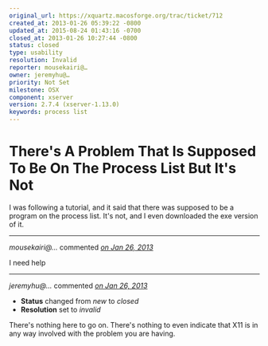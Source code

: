 ```yaml
---
original_url: https://xquartz.macosforge.org/trac/ticket/712
created_at: 2013-01-26 05:39:22 -0800
updated_at: 2015-08-24 01:43:16 -0700
closed_at: 2013-01-26 10:27:44 -0800
status: closed
type: usability
resolution: Invalid
reporter: mousekairi@…
owner: jeremyhu@…
priority: Not Set
milestone: OSX
component: xserver
version: 2.7.4 (xserver-1.13.0)
keywords: process list
---
```


There's A Problem That Is Supposed To Be On The Process List But It's Not
=========================================================================


I was following a tutorial, and it said that there was supposed to be a program on the process list. It's not, and I even downloaded the exe version of it.



---

*mousekairi@…* commented *[on Jan 26, 2013](https://xquartz.macosforge.org/trac/ticket/712#comment:1 "January 26, 2013 at 5:39 AM PST")*

I need help



---

*jeremyhu@…* commented *[on Jan 26, 2013](https://xquartz.macosforge.org/trac/ticket/712#comment:2 "January 26, 2013 at 10:27 AM PST")*

-   **Status** changed from *new* to *closed*
-   **Resolution** set to *invalid*

There's nothing here to go on. There's nothing to even indicate that X11 is in any way involved with the problem you are having.



